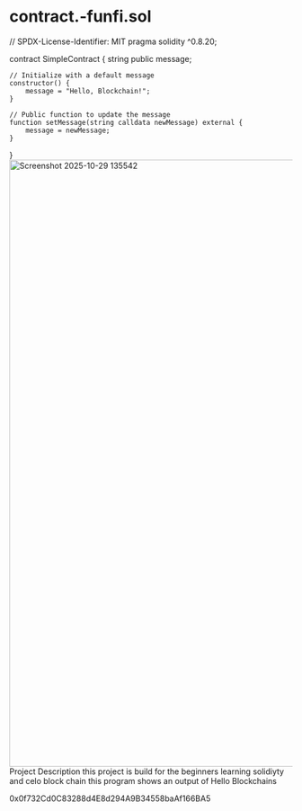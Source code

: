 # contract.-funfi.sol
// SPDX-License-Identifier: MIT
pragma solidity ^0.8.20;

contract SimpleContract {
    string public message;

    // Initialize with a default message
    constructor() {
        message = "Hello, Blockchain!";
    }

    // Public function to update the message
    function setMessage(string calldata newMessage) external {
        message = newMessage;
    }
}
<img width="1920" height="1080" alt="Screenshot 2025-10-29 135542" src="https://github.com/user-attachments/assets/88ca0620-71d9-4bc4-bbe1-a393ebf216ba" />
Project Description
this project is build for the beginners learning solidiyty and celo block chain 
this program shows an output of Hello Blockchains

0x0f732Cd0C83288d4E8d294A9B34558baAf166BA5